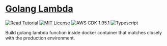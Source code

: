 # [Golang Lambda](https://apoorv.blog/golang-lambda-cdk/)

[![Read Tutorial](https://badgen.now.sh/badge/Read/Tutorial/purple)](https://apoorv.blog/golang-lambda-cdk/)
[![MIT License](https://badgen.now.sh/badge/License/MIT/blue)](https://github.com/apoorvmote/cdk-examples/blob/master/License.md)
![AWS CDK 1.95.1](https://badgen.net/badge/aws-cdk/1.95.1/yellow)
![Typescript](https://badgen.net/badge/icon/typescript?icon=typescript&label)

Build golang lambda function inside docker container that matches closely with the production environment. 